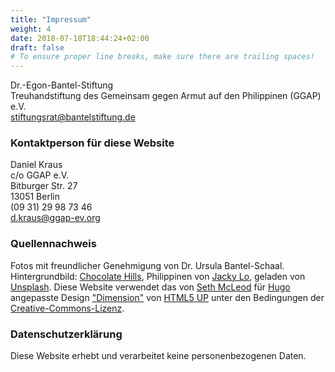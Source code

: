 ```yaml
---
title: "Impressum"
weight: 4
date: 2018-07-18T18:44:24+02:00
draft: false
# To ensure proper line breaks, make sure there are trailing spaces!
---
```

Dr.-Egon-Bantel-Stiftung  
Treuhandstiftung des Gemeinsam gegen Armut auf den Philippinen (GGAP) e.V.  
[stiftungsrat@bantelstiftung.de][7]

### Kontaktperson für diese Website
Daniel Kraus  
c/o GGAP e.V.  
Bitburger Str. 27  
13051 Berlin  
(09 31) 29 98 73 46  
[d.kraus@ggap-ev.org][1]


### Quellennachweis
Fotos mit freundlicher Genehmigung von Dr. Ursula Bantel-Schaal.
Hintergrundbild: [Chocolate Hills][2], Philippinen von [Jacky Lo][5], geladen
von [Unsplash][6].
Diese Website verwendet das von [Seth McLeod][10] für [Hugo][4] angepasste
Design ["Dimension"][3] von [HTML5 UP][8] unter den Bedingungen der
[Creative-Commons-Lizenz][9].

### Datenschutzerklärung
Diese Website erhebt und verarbeitet keine personenbezogenen Daten.

[1]: mailto:d.kraus@ggap-ev.org
[2]: https://unsplash.com/photos/kCNf42AH5RM
[3]: https://themes.gohugo.io/dimension
[4]: https://gohugo.io
[5]: https://unsplash.com/@hclojacky
[6]: https://unsplash.com
[7]: mailto:stiftungsrat@bantel-stiftung.de
[8]: https://html5up.net
[9]: https://html5up.net/license
[10]: https://www.sethmacleod.com
